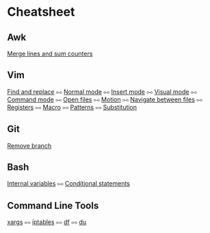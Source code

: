 Cheatsheet
==========

## Awk
[Merge lines and sum counters](/sheets/Awk.md)

## Vim

[Find and replace](/sheets/Vim.md#find-and-replace) ⧟
[Normal mode](/sheets/Vim.md#normal-mode) ⧟
[Insert mode](/sheets/Vim.md#insert-mode) ⧟
[Visual mode](/sheets/Vim.md#visual-mode) ⧟
[Command mode](/sheets/Vim.md#command-mode) ⧟
[Open files](/sheets/Vim.md#open-files) ⧟
[Motion](/sheets/Vim.md#motion) ⧟
[Navigate between files](/sheets/Vim.md#navigate-between-files) ⧟
[Registers](/sheets/Vim.md#registers) ⧟
[Macro](/sheets/Vim.md#macro) ⧟
[Patterns](/sheets/Vim.md#patterns) ⧟
[Substitution](/sheets/Vim.md#substitution)

## Git
[Remove branch](/sheets/Git.md#remove-branch)

## Bash

[Internal variables](/sheets/Bash.md#internal-variables) ⧟
[Conditional statements](/sheets/Bash.md#conditional-statements)

## Command Line Tools

[xargs](/sheets/Command%20Line%20Tools.md#xargs) ⧟
[iptables](/sheets/Command%20Line%20Tools.md#iptables) ⧟
[df](/sheets/Command%20Line%20Tools.md#df) ⧟
[du](/sheets/Command%20Line%20Tools.md#du)
